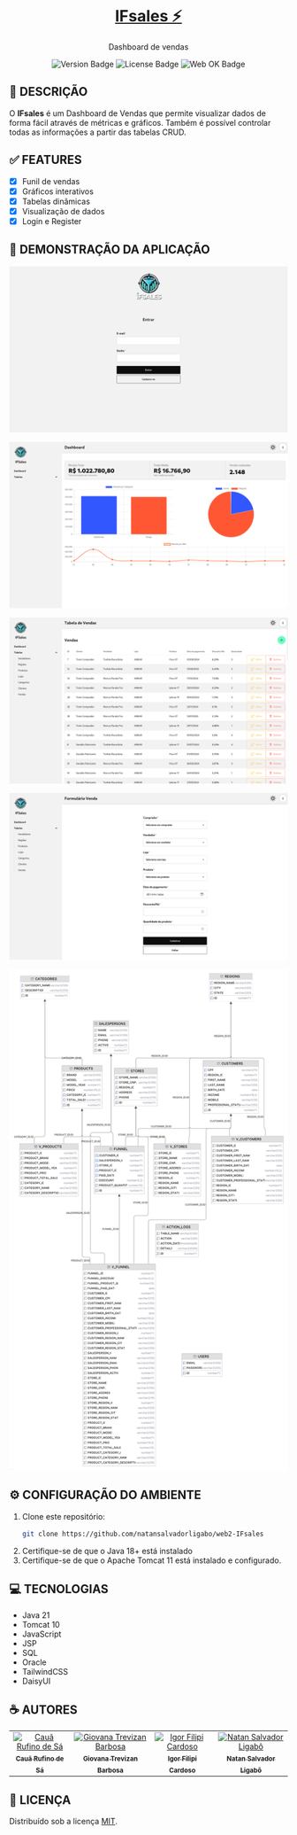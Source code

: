 <h1 align="center">
    <a href="#">IFsales ⚡</a>
</h1>
<div align="center">
   <p>Dashboard de vendas</p>
   
   ![Version Badge](https://img.shields.io/badge/version-1.0-blue)
   ![License Badge](https://img.shields.io/badge/license-MIT-blue)
   ![Web OK Badge](https://img.shields.io/badge/web-OK-brightgreen)
</div>

## 🚀 DESCRIÇÃO

O **IFsales** é um Dashboard de Vendas que permite visualizar dados de forma fácil através de métricas e gráficos. Também é possível controlar todas as informações a partir das tabelas CRUD.

## ✅ FEATURES

- [x] Funil de vendas
- [x] Gráficos interativos
- [x] Tabelas dinâmicas
- [x] Visualização de dados
- [x] Login e Register

## 🎦 DEMONSTRAÇÃO DA APLICAÇÃO

![login.png](images/login.png)

![dashboard.png](images/dashboard.png)

![funnel.png](images/funnel.png)

![img.png](images/funnel-form.png)

![bd.png](images/db.png)

## ⚙️ CONFIGURAÇÃO DO AMBIENTE

1. Clone este repositório:
   ```bash
   git clone https://github.com/natansalvadorligabo/web2-IFsales
   ```
2. Certifique-se de que o Java 18+ está instalado
3. Certifique-se de que o Apache Tomcat 11 está instalado e configurado.

## 💻 TECNOLOGIAS

- Java 21
- Tomcat 10
- JavaScript
- JSP
- SQL
- Oracle
- TailwindCSS
- DaisyUI

## ☕ AUTORES

<div align="center">
  <table>
    <tr>
      <td align="center">
        <a href="https://github.com/CauaDeSa">
          <img src="https://avatars.githubusercontent.com/u/127906505?v=4" width="100px;" alt="Cauã Rufino de Sá"/>
          <br />
          <sub><b>Cauã Rufino de Sá</b></sub>
        </a>
      </td>
      <td align="center">
        <a href="https://github.com/giovanatrevizanbarbosa">
          <img src="https://avatars.githubusercontent.com/u/64981353?v=4" width="100px;" alt="Giovana Trevizan Barbosa"/>
          <br />
          <sub><b>Giovana Trevizan Barbosa</b></sub>
        </a>
      </td>
      <td align="center">
        <a href="https://github.com/IgorFilipiCardoso">
          <img src="https://avatars.githubusercontent.com/u/66184416?v=4" width="100px;" alt="Igor Filipi Cardoso"/>
          <br />
          <sub><b>Igor Filipi Cardoso</b></sub>
        </a>
      </td>
      <td align="center">
        <a href="https://github.com/natansalvadorligabo">
          <img src="https://avatars.githubusercontent.com/u/121053250?v=4" width="100px;" alt="Natan Salvador Ligabô"/>
          <br />
          <sub><b>Natan Salvador Ligabô</b></sub>
        </a>
      </td>
    </tr>
  </table>
</div>

## 🔑 LICENÇA

Distribuído sob a licença [MIT](https://github.com/natansalvadorligabo/web2-ifsales?tab=MIT-1-ov-file).
